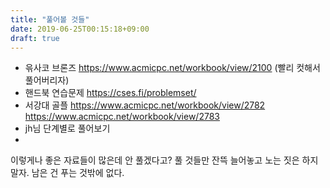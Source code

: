 ```yaml
---
title: "풀어볼 것들"
date: 2019-06-25T00:15:18+09:00
draft: true
---
```


* 윾사코 브론즈 https://www.acmicpc.net/workbook/view/2100 (빨리 컷해서 풀어버리자)
* 핸드북 연습문제 https://cses.fi/problemset/
* 서강대 골플 https://www.acmicpc.net/workbook/view/2782 https://www.acmicpc.net/workbook/view/2783
* jh님 단계별로 풀어보기
* 

이렇게나 좋은 자료들이 많은데 안 풀겠다고?
풀 것들만 잔뜩 늘어놓고 노는 짓은 하지 말자. 남은 건 푸는 것밖에 없다.